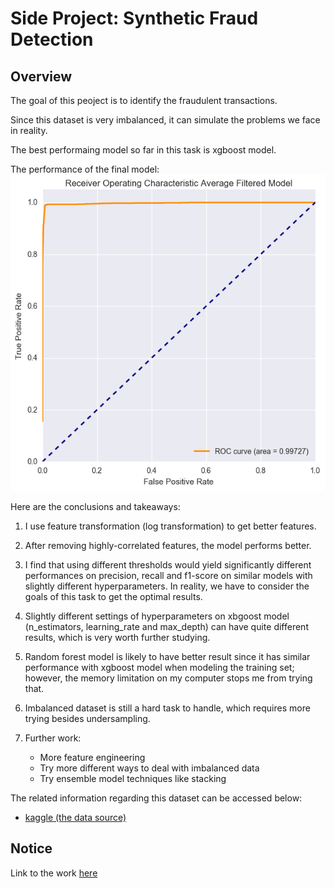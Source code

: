 # Side Project: Synthetic Fraud Detection

## Overview
The goal of this peoject is to identify the fraudulent transactions.

Since this dataset is very imbalanced, it can simulate the problems we face in reality.

The best performaing model so far in this task is xgboost model.

The performance of the final model:
<img src="https://github.com/lwkuant/Side_project_Synthetic_fraud_detection/blob/master/average_model.png">

Here are the conclusions and takeaways:

1. I use feature transformation (log transformation) to get better features.

2. After removing highly-correlated features, the model performs better.

3. I find that using different thresholds would yield significantly different performances on precision, recall and f1-score on similar models with slightly different hyperparameters. In reality, we have to consider the goals of this task to get the optimal results.

4. Slightly different settings of hyperparameters on xbgoost model (n_estimators, learning_rate and max_depth) can have quite different results, which is very worth further studying.

5. Random forest model is likely to have better result since it has similar performance with xgboost model when modeling the training set; however, the memory limitation on my computer stops me from trying that.

6. Imbalanced dataset is still a hard task to handle, which requires more trying besides undersampling.

7. Further work:
    * More feature engineering
    * Try more different ways to deal with imbalanced data
    * Try ensemble model techniques like stacking

The related information regarding this dataset can be accessed below:

* [kaggle (the data source)](https://www.kaggle.com/ntnu-testimon/paysim1)

## Notice
Link to the work [here](https://github.com/lwkuant/Side_project_Synthetic_fraud_detection/blob/master/Synthetic_fraud_detection.ipynb)